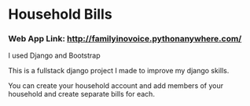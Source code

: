# Household Bills

### Web App Link: http://familyinovoice.pythonanywhere.com/

I used Django and Bootstrap

This is a fullstack django project I made to improve my django skills.

You can create your household account and add members of your household and create separate bills for each.
